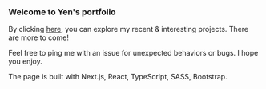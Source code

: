 ### Welcome to Yen's portfolio

By clicking [here](https://yen-han.github.io/), you can explore my recent & interesting projects.
There are more to come!

Feel free to ping me with an issue for unexpected behaviors or bugs.
I hope you enjoy.

The page is built with Next.js, React, TypeScript, SASS, Bootstrap.
